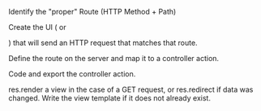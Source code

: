 Identify the "proper" Route (HTTP Method + Path)

Create the UI (<a> or <form>) that will send an HTTP request that matches that route.

Define the route on the server and map it to a controller action.

Code and export the controller action.

res.render a view in the case of a GET request, or res.redirect if data was changed. Write the view template if it does not already exist.